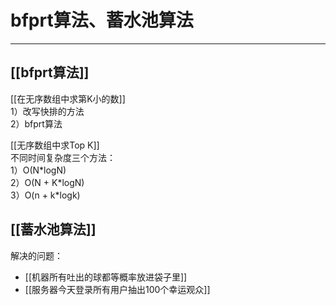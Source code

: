 # bfprt算法、蓄水池算法

---

## [[bfprt算法]]

[[在无序数组中求第K小的数]]   
1）改写快排的方法   
2）bfprt算法   

[[无序数组中求Top K]]   
不同时间复杂度三个方法：   
1）O(N\*logN)   
2）O(N + K\*logN)   
3）O(n + k\*logk)   


## [[蓄水池算法]]
解决的问题：

- [[机器所有吐出的球都等概率放进袋子里]]
- [[服务器今天登录所有用户抽出100个幸运观众]]  
